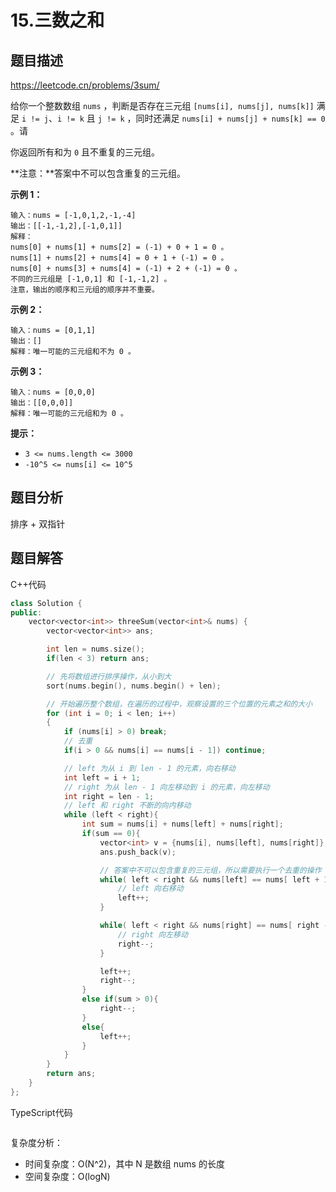 # 15.三数之和

## 题目描述 

https://leetcode.cn/problems/3sum/

给你一个整数数组 `nums` ，判断是否存在三元组 `[nums[i], nums[j], nums[k]]` 满足 `i != j`、`i != k` 且 `j != k` ，同时还满足 `nums[i] + nums[j] + nums[k] == 0` 。请

你返回所有和为 `0` 且不重复的三元组。

**注意：**答案中不可以包含重复的三元组。

 

**示例 1：**

```
输入：nums = [-1,0,1,2,-1,-4]
输出：[[-1,-1,2],[-1,0,1]]
解释：
nums[0] + nums[1] + nums[2] = (-1) + 0 + 1 = 0 。
nums[1] + nums[2] + nums[4] = 0 + 1 + (-1) = 0 。
nums[0] + nums[3] + nums[4] = (-1) + 2 + (-1) = 0 。
不同的三元组是 [-1,0,1] 和 [-1,-1,2] 。
注意，输出的顺序和三元组的顺序并不重要。
```

**示例 2：**

```
输入：nums = [0,1,1]
输出：[]
解释：唯一可能的三元组和不为 0 。
```

**示例 3：**

```
输入：nums = [0,0,0]
输出：[[0,0,0]]
解释：唯一可能的三元组和为 0 。
```

**提示：**

- `3 <= nums.length <= 3000`
- `-10^5 <= nums[i] <= 10^5`



## 题目分析

排序 + 双指针



## 题目解答

C++代码

```c++
class Solution {
public:
    vector<vector<int>> threeSum(vector<int>& nums) {
        vector<vector<int>> ans;

        int len = nums.size();
        if(len < 3) return ans;

        // 先将数组进行排序操作，从小到大
        sort(nums.begin(), nums.begin() + len);

        // 开始遍历整个数组，在遍历的过程中，观察设置的三个位置的元素之和的大小
        for (int i = 0; i < len; i++)
        {
            if (nums[i] > 0) break;
            // 去重
            if(i > 0 && nums[i] == nums[i - 1]) continue;

            // left 为从 i 到 len - 1 的元素，向右移动
            int left = i + 1;
            // right 为从 len - 1 向左移动到 i 的元素，向左移动
            int right = len - 1;
            // left 和 right 不断的向内移动
            while (left < right){
                int sum = nums[i] + nums[left] + nums[right];
                if(sum == 0){
                    vector<int> v = {nums[i], nums[left], nums[right]};
                    ans.push_back(v);

                    // 答案中不可以包含重复的三元组，所以需要执行一个去重的操作
                    while( left < right && nums[left] == nums[ left + 1 ]) {
                        // left 向右移动
                        left++;
                    }

                    while( left < right && nums[right] == nums[ right - 1]){
                        // right 向左移动
                        right--;
                    }

                    left++;
                    right--;
                }
                else if(sum > 0){
                    right--;
                }
                else{
                    left++;
                }
            }
        }
        return ans;
    }
};
```

TypeScript代码

```typescript

```

复杂度分析：

* 时间复杂度：O(N^2)，其中 N 是数组 nums 的长度
* 空间复杂度：O(logN)

